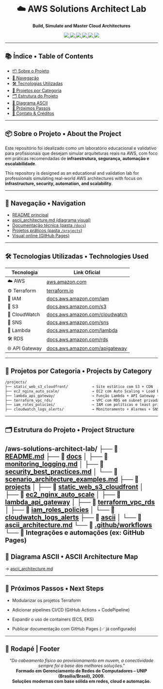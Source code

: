 <h1 align="center">☁️ AWS Solutions Architect Lab</h1>
<p align="center"><strong>Build, Simulate and Master Cloud Architectures</strong></p>

<p align="center">
  <a href="https://aws.amazon.com/" target="_blank">
    <img src="https://img.shields.io/badge/AWS-Cloud-orange?logo=amazonaws&style=for-the-badge" />
  </a>
  <a href="https://www.terraform.io/" target="_blank">
    <img src="https://img.shields.io/badge/Terraform-IaC-7B42BC?logo=terraform&style=for-the-badge" />
  </a>
  <a href="https://docs.aws.amazon.com/lambda/" target="_blank">
    <img src="https://img.shields.io/badge/Serverless-Lambda-yellow?logo=awslambda&style=for-the-badge" />
  </a>
  <a href="https://docs.aws.amazon.com/IAM/latest/UserGuide/introduction.html" target="_blank">
    <img src="https://img.shields.io/badge/Security-IAM-blue?logo=amazonaws&style=for-the-badge" />
  </a>
  <a href="https://docs.aws.amazon.com/vpc/" target="_blank">
    <img src="https://img.shields.io/badge/Networking-VPC-green?style=for-the-badge" />
  </a>
  <a href="https://Emersoft76.github.io/aws-solutions-architect-lab" target="_blank">
    <img src="https://img.shields.io/badge/Docs-Online-success?logo=github&style=for-the-badge" />
  </a>
</p>

---

## 📚 Índice • Table of Contents

- [📦 Sobre o Projeto](#-sobre-o-projeto--about-the-project)
- [🧭 Navegação](#-navegação--navigation)
- [🛠️ Tecnologias Utilizadas](#-tecnologias-utilizadas--technologies-used)
- [🚧 Projetos por Categoria](#-projetos-por-categoria--projects)
- [🗂️ Estrutura do Projeto](#-estrutura-do-projeto--project-structure)
- [🧭 Diagrama ASCII](#-diagrama-ascii--ascii-diagram)
- [🧠 Próximos Passos](#-próximos-passos--next-steps)
- [🤝 Contato & Créditos](#-contato--créditos)

---

## 📦 Sobre o Projeto • About the Project

Este repositório foi idealizado como um laboratório educacional e validativo para profissionais que desejam simular arquiteturas reais na AWS, com foco em práticas recomendadas de **infraestrutura, segurança, automação e escalabilidade**.

This repository is designed as an educational and validation lab for professionals simulating real-world AWS architectures with focus on **infrastructure, security, automation, and scalability**.

---

## 🧭 Navegação • Navigation

- [README principal](./README.md)
- [ascii_architecture.md (diagrama visual)](./ascii/ascii_architecture.md)
- [Documentação técnica (pasta `/docs`)](./docs/)
- [Projetos práticos (pasta `/projects`)](./projects/)
- [Visual online (GitHub Pages)](https://Emersoft76.github.io/aws-solutions-architect-lab)

---

## 🛠️ Tecnologias Utilizadas • Technologies Used


| Tecnologia         | Link Oficial                           |
|--------------------|-----------------------------------------|
| ☁️ AWS             | [aws.amazon.com](https://aws.amazon.com) |
| ⚙️ Terraform       | [terraform.io](https://www.terraform.io) |
| 📘 IAM             | [docs.aws.amazon.com/iam](https://docs.aws.amazon.com/iam) |
| 📂 S3              | [docs.aws.amazon.com/s3](https://docs.aws.amazon.com/s3) |
| 📡 CloudWatch      | [docs.aws.amazon.com/cloudwatch](https://docs.aws.amazon.com/cloudwatch) |
| 🔔 SNS             | [docs.aws.amazon.com/sns](https://docs.aws.amazon.com/sns) |
| 🚀 Lambda          | [docs.aws.amazon.com/lambda](https://docs.aws.amazon.com/lambda) |
| 🛠️ RDS             | [docs.aws.amazon.com/rds](https://docs.aws.amazon.com/rds) |
| 🌐 API Gateway     | [docs.aws.amazon.com/apigateway](https://docs.aws.amazon.com/apigateway) |

---

## 🚧 Projetos por Categoria • Projects by Category

```markdown
/projects/
├── static_web_s3_cloudfront/           → Site estático com S3 + CDN
├── ec2_nginx_auto_scale/               → EC2 com Auto Scaling + Load Balancer
├── lambda_api_gateway/                 → Função Lambda + API Gateway (Serverless)
├── terraform_vpc_rds/                  → VPC com RDS em subnet privada
├── iam_roles_policies/                 → IAM com políticas e least privilege
├── cloudwatch_logs_alerts/             → Monitoramento + Alarmes + SNS
```
---

## 🗂️ Estrutura do Projeto • Project Structure

/aws-solutions-architect-lab/
├── 📄 [README.md](./README.md)
├── 📁 [docs](./docs/)
│   ├── 📄 [monitoring_logging.md](./docs/monitoring_logging.md)
│   ├── 📄 [security_best_practices.md](./docs/security_best_practices.md)
│   └── 📄 [scenario_architecture_examples.md](./docs/scenario_architecture_examples.md)
├── 📁 [projects](./projects/)
│   ├── 📁 [static_web_s3_cloudfront](./projects/static_web_s3_cloudfront/)
│   ├── 📁 [ec2_nginx_auto_scale](./projects/ec2_nginx_auto_scale/)
│   ├── 📁 [lambda_api_gateway](./projects/lambda_api_gateway/)
│   ├── 📁 [terraform_vpc_rds](./projects/terraform_vpc_rds/)
│   ├── 📁 [iam_roles_policies](./projects/iam_roles_policies/)
│   └── 📁 [cloudwatch_logs_alerts](./projects/cloudwatch_logs_alerts/)
├── 📁 [ascii](./ascii/)
│   └── 📄 [ascii_architecture.md](./ascii/ascii_architecture.md)
└── 📁 [.github/workflows](./.github/workflows/)
     └── 📄 Integrações e automações (ex: GitHub Pages)
---

## 🧭 Diagrama ASCII • ASCII Architecture Map

→ [ascii_architecture.md](./ascii/ascii_architecture.md)

---

## 🧠 Próximos Passos • Next Steps

* Modularizar os projetos Terraform

* Adicionar pipelines CI/CD (GitHub Actions + CodePipeline)

* Expandir o uso de containers (ECS, EKS)

* Publicar documentação com GitHub Pages (✅ já configurado)

---

## 🧠 Rodapé | Footer

<div align="center">

_"Do cabeamento físico ao provisionamento em nuvem, a conectividade sempre foi a base das melhores soluções."_  
**Formado em Gerenciamento de Redes de Computadores – UNIP (Brasília/Brasil), 2009.**  
**Soluções modernas com base sólida em redes, cloud e automação.**

</div>
